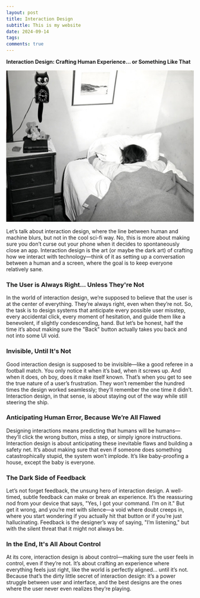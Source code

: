 ```yaml
---
layout: post
title: Interaction Design
subtitle: This is my website
date: 2024-09-14
tags:
comments: true
---
```


**Interaction Design: Crafting Human Experience... or Something Like That**

<img src="/img/female student sleeps in bed.jpeg" alt="A female student sleeping in bed">

Let’s talk about interaction design, where the line between human and machine blurs, but not in the cool sci-fi way. No, this is more about making sure you don’t curse out your phone when it decides to spontaneously close an app. Interaction design is the art (or maybe the dark art) of crafting how we interact with technology—think of it as setting up a conversation between a human and a screen, where the goal is to keep everyone relatively sane.

### The User is Always Right... Unless They're Not

In the world of interaction design, we’re supposed to believe that the user is at the center of everything. They’re always right, even when they’re not. So, the task is to design systems that anticipate every possible user misstep, every accidental click, every moment of hesitation, and guide them like a benevolent, if slightly condescending, hand. But let’s be honest, half the time it’s about making sure the "Back" button actually takes you back and not into some UI void.

### Invisible, Until It's Not

Good interaction design is supposed to be invisible—like a good referee in a football match. You only notice it when it’s bad, when it screws up. And when it does, oh boy, does it make itself known. That’s when you get to see the true nature of a user’s frustration. They won’t remember the hundred times the design worked seamlessly; they’ll remember the one time it didn’t. Interaction design, in that sense, is about staying out of the way while still steering the ship.

### Anticipating Human Error, Because We’re All Flawed

Designing interactions means predicting that humans will be humans—they’ll click the wrong button, miss a step, or simply ignore instructions. Interaction design is about anticipating these inevitable flaws and building a safety net. It’s about making sure that even if someone does something catastrophically stupid, the system won’t implode. It’s like baby-proofing a house, except the baby is everyone.

### The Dark Side of Feedback

Let’s not forget feedback, the unsung hero of interaction design. A well-timed, subtle feedback can make or break an experience. It’s the reassuring nod from your device that says, "Yes, I got your command. I’m on it." But get it wrong, and you’re met with silence—a void where doubt creeps in, where you start wondering if you actually hit that button or if you’re just hallucinating. Feedback is the designer’s way of saying, "I’m listening," but with the silent threat that it might not always be.

### In the End, It's All About Control

At its core, interaction design is about control—making sure the user feels in control, even if they’re not. It’s about crafting an experience where everything feels just right, like the world is perfectly aligned... until it’s not. Because that’s the dirty little secret of interaction design: it’s a power struggle between user and interface, and the best designs are the ones where the user never even realizes they’re playing.
